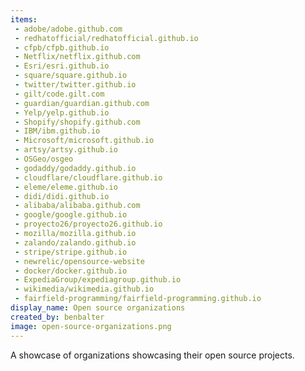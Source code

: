 ```yaml
---
items:
 - adobe/adobe.github.com
 - redhatofficial/redhatofficial.github.io
 - cfpb/cfpb.github.io
 - Netflix/netflix.github.com
 - Esri/esri.github.io
 - square/square.github.io
 - twitter/twitter.github.io
 - gilt/code.gilt.com
 - guardian/guardian.github.com
 - Yelp/yelp.github.io
 - Shopify/shopify.github.com
 - IBM/ibm.github.io
 - Microsoft/microsoft.github.io
 - artsy/artsy.github.io
 - OSGeo/osgeo
 - godaddy/godaddy.github.io
 - cloudflare/cloudflare.github.io
 - eleme/eleme.github.io
 - didi/didi.github.io
 - alibaba/alibaba.github.com
 - google/google.github.io
 - proyecto26/proyecto26.github.io
 - mozilla/mozilla.github.io
 - zalando/zalando.github.io
 - stripe/stripe.github.io
 - newrelic/opensource-website
 - docker/docker.github.io
 - ExpediaGroup/expediagroup.github.io
 - wikimedia/wikimedia.github.io
 - fairfield-programming/fairfield-programming.github.io
display_name: Open source organizations
created_by: benbalter
image: open-source-organizations.png
---
```

A showcase of organizations showcasing their open source projects.
